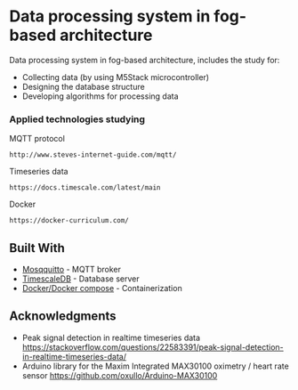 # Data processing system in fog-based architecture

Data processing system in fog-based architecture, includes the study for:
- Collecting data (by using M5Stack microcontroller)
- Designing the database structure
- Developing algorithms for processing data


### Applied technologies studying

MQTT protocol
```
http://www.steves-internet-guide.com/mqtt/
```
Timeseries data
```
https://docs.timescale.com/latest/main
```
Docker
```
https://docker-curriculum.com/
```

## Built With

* [Mosqquitto](https://mosquitto.org/) - MQTT broker
* [TimescaleDB](https://docs.timescale.com/latest/main) - Database server
* [Docker/Docker compose](https://www.docker.com/) - Containerization


## Acknowledgments

*  Peak signal detection in realtime timeseries data
https://stackoverflow.com/questions/22583391/peak-signal-detection-in-realtime-timeseries-data/
* Arduino library for the Maxim Integrated MAX30100 oximetry / heart rate sensor
https://github.com/oxullo/Arduino-MAX30100

